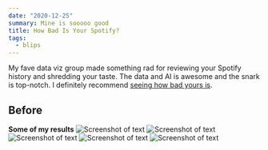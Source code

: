 ```yaml
---
date: "2020-12-25"
summary: Mine is sooooo good
title: How Bad Is Your Spotify?
tags:
  - blips
---
```


My fave data viz group made something rad for reviewing your Spotify history and shredding your taste. The data and AI is awesome and the snark is top-notch. I definitely recommend [seeing how bad yours is](https://pudding.cool/2020/12/judge-my-spotify).

## Before

**Some of my results**
![Screenshot of text](/img/blips/how-bad-is-your-spotify/screenshot-01.png)
![Screenshot of text](/img/blips/how-bad-is-your-spotify/screenshot-02.png)
![Screenshot of text](/img/blips/how-bad-is-your-spotify/screenshot-03.png)
![Screenshot of text](/img/blips/how-bad-is-your-spotify/screenshot-04.png)
![Screenshot of text](/img/blips/how-bad-is-your-spotify/screenshot-05.png)
